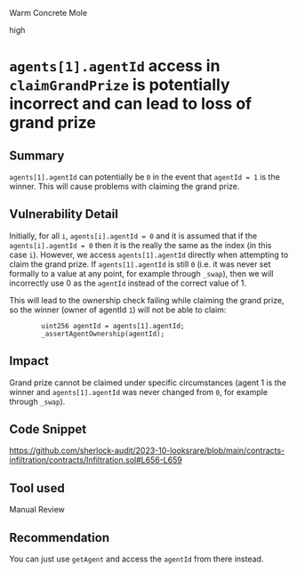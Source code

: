 Warm Concrete Mole

high

# `agents[1].agentId` access in `claimGrandPrize` is potentially incorrect and can lead to loss of grand prize
## Summary

`agents[1].agentId` can potentially be `0` in the event that `agentId = 1` is the winner. This will cause problems with claiming the grand prize.  

## Vulnerability Detail

Initially, for all `i`, `agents[i].agentId = 0` and it is assumed that if the `agents[i].agentId = 0` then it is the really the same as the index (in this case `i`). However, we access `agents[1].agentId` directly when attempting to claim the grand prize. If `agents[1].agentId` is still `0` (i.e. it was never set formally to a value at any point, for example through `_swap`), then we will incorrectly use 0 as the `agentId` instead of the correct value of 1. 

This will lead to the ownership check failing while claiming the grand prize, so the winner (owner of agentId `1`) will not be able to claim:

```solidity
        uint256 agentId = agents[1].agentId;
        _assertAgentOwnership(agentId);
```

## Impact

Grand prize cannot be claimed under specific circumstances (agent 1 is the winner and `agents[1].agentId` was never changed from `0`, for example through `_swap`).

## Code Snippet

https://github.com/sherlock-audit/2023-10-looksrare/blob/main/contracts-infiltration/contracts/Infiltration.sol#L656-L659

## Tool used

Manual Review

## Recommendation
You can just use `getAgent` and access the `agentId` from there instead. 